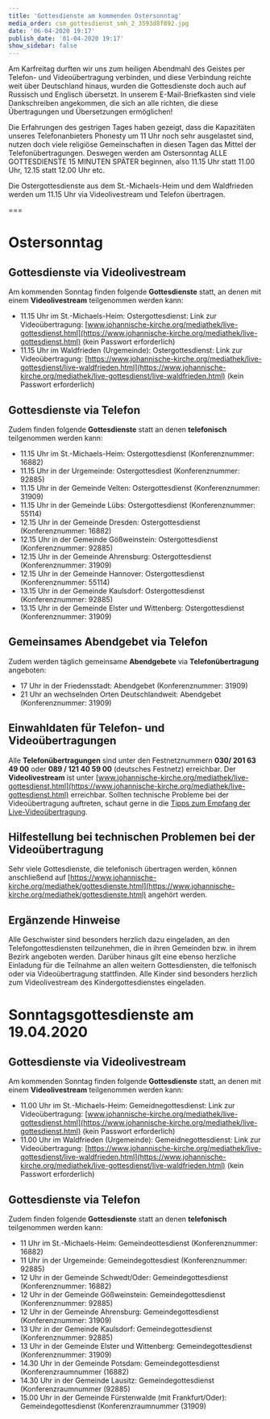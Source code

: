 ```yaml
---
title: 'Gottesdienste am kommenden Ostersonntag'
media_order: csm_gottesdienst_smh_2_3593d8f892.jpg
date: '06-04-2020 19:17'
publish_date: '01-04-2020 19:17'
show_sidebar: false
---
```


Am Karfreitag durften wir uns zum heiligen Abendmahl des Geistes per Telefon- und Videoübertragung verbinden, und diese Verbindung reichte weit über Deutschland hinaus, wurden die Gottesdienste doch auch auf Russisch und Englisch übersetzt.
In unserem E-Mail-Briefkasten sind viele Dankschreiben angekommen, die sich an alle richten, die diese Übertragungen und Übersetzungen ermöglichen!
 
Die Erfahrungen des gestrigen Tages haben gezeigt, dass die Kapazitäten unseres Telefonanbieters Phonesty um 11 Uhr noch sehr ausgelastet sind, nutzen doch viele religiöse Gemeinschaften in diesen Tagen das Mittel der Telefonübertragungen. Deswegen werden am Ostersonntag ALLE GOTTESDIENSTE 15 MINUTEN SPÄTER beginnen, also 11.15 Uhr statt 11.00 Uhr, 12.15 statt 12.00 Uhr etc.
 
Die Ostergottesdienste aus dem St.-Michaels-Heim und dem Waldfrieden werden um 11.15 Uhr via Videolivestream und Telefon übertragen.

===
# Ostersonntag
## Gottesdienste via Videolivestream
Am kommenden Sonntag finden folgende **Gottesdienste** statt, an denen mit einem **Videolivestream** teilgenommen werden kann:
* 11.15 Uhr im St.-Michaels-Heim: Ostergottesdienst: Link zur Videoübertragung: [www.johannische-kirche.org/mediathek/live-gottesdienst.html](https://www.johannische-kirche.org/mediathek/live-gottesdienst.html) (kein Passwort erforderlich)
* 11.15 Uhr im Waldfrieden (Urgemeinde): Ostergottesdienst: Link zur Videoübertragung: [https://www.johannische-kirche.org/mediathek/live-gottesdienst/live-waldfrieden.html](https://www.johannische-kirche.org/mediathek/live-gottesdienst/live-waldfrieden.html) (kein Passwort erforderlich)

## Gottesdienste via Telefon
Zudem finden folgende **Gottesdienste** statt an denen **telefonisch** teilgenommen werden kann:
* 11.15 Uhr im St.-Michaels-Heim: Ostergottesdienst (Konferenznummer: 16882)
* 11.15 Uhr in der Urgemeinde: Ostergottesdiest (Konferenznummer: 92885)
* 11.15 Uhr in der Gemeinde Velten: Ostergottesdienst (Konferenznummer: 31909)
* 11.15 Uhr in der Gemeinde Lübs: Ostergottesdienst (Konferenznummer: 55114)
* 12.15 Uhr in der Gemeinde Dresden: Ostergottesdienst (Konferenznummer: 16882)
* 12.15 Uhr in der Gemeinde Gößweinstein: Ostergottesdienst (Konferenznummer: 92885)
* 12.15 Uhr in der Gemeinde Ahrensburg: Ostergottesdienst (Konferenznummer: 31909)
* 12.15 Uhr in der Gemeinde Hannover: Ostergottesdienst (Konferenznummer: 55114)
* 13.15 Uhr in der Gemeinde Kaulsdorf: Ostergottesdienst (Konferenznummer: 92885)
* 13.15 Uhr in der Gemeinde Elster und Wittenberg: Ostergottesdienst (Konferenznummer: 31909)

## Gemeinsames Abendgebet via Telefon
Zudem werden täglich gemeinsame **Abendgebete** via **Telefonübertragung** angeboten:
* 17 Uhr in der Friedensstadt: Abendgebet (Konferenznummer: 31909)
* 21 Uhr an wechselnden Orten Deutschlandweit: Abendgebet (Konferenznummer: 31909)

## Einwahldaten für Telefon- und Videoübertragungen
Alle **Telefonübertragungen** sind unter den Festnetznummern **030/ 201 63 49 00** oder **089 / 121 40 59 00** (deutsches Festnetz) erreichbar.
Der **Videolivestream** ist unter [www.johannische-kirche.org/mediathek/live-gottesdienst.html](https://www.johannische-kirche.org/mediathek/live-gottesdienst.html) erreichbar.
Sollten technische Probleme bei der Videoübertragung auftreten, schaut gerne in die [Tipps zum Empfang der Live-Videoübertragung](https://cloud.johannische-kirche.org/index.php/s/Smg4kD3tRNBENYp).

## Hilfestellung bei technischen Problemen bei der Videoübertragung
Sehr viele Gottesdienste, die telefonisch übertragen werden, können anschließend auf [https://www.johannische-kirche.org/mediathek/gottesdienste.html](https://www.johannische-kirche.org/mediathek/gottesdienste.html) angehört werden.

## Ergänzende Hinweise 
Alle Geschwister sind besonders herzlich dazu eingeladen, an den Telefongottesdiensten teilzunehmen, die in ihren Gemeinden bzw. in ihrem Bezirk angeboten werden. Darüber hinaus gilt eine ebenso herzliche Einladung für die Teilnahme an allen weitern Gottesdiensten, die telfonisch oder via Videoübertragung stattfinden. Alle Kinder sind besonders herzlich zum Videolivestream des Kindergottesdienstes eingeladen.

# Sonntagsgottesdienste am 19.04.2020
## Gottesdienste via Videolivestream
Am kommenden Sonntag finden folgende **Gottesdienste** statt, an denen mit einem **Videolivestream** teilgenommen werden kann:
* 11.00 Uhr im St.-Michaels-Heim: Gemeidnegottesdienst: Link zur Videoübertragung: [www.johannische-kirche.org/mediathek/live-gottesdienst.html](https://www.johannische-kirche.org/mediathek/live-gottesdienst.html) (kein Passwort erforderlich)
* 11.00 Uhr im Waldfrieden (Urgemeinde): Gemeidnegottesdienst: Link zur Videoübertragung: [https://www.johannische-kirche.org/mediathek/live-gottesdienst/live-waldfrieden.html](https://www.johannische-kirche.org/mediathek/live-gottesdienst/live-waldfrieden.html) (kein Passwort erforderlich)

## Gottesdienste via Telefon
Zudem finden folgende **Gottesdienste** statt an denen **telefonisch** teilgenommen werden kann:
* 11 Uhr im St.-Michaels-Heim: Gemeindeottesdienst (Konferenznummer: 16882)
* 11 Uhr in der Urgemeinde: Gemeindegottesdiest (Konferenznummer: 92885)
* 12 Uhr in der Gemeinde Schwedt/Oder: Gemeindegottesdienst (Konferenznummer: 16882)
* 12 Uhr in der Gemeinde Gößweinstein: Gemeindegottesdienst (Konferenznummer: 92885)
* 12 Uhr in der Gemeinde Ahrensburg: Gemeindegottesdienst (Konferenznummer: 31909)
* 13 Uhr in der Gemeinde Kaulsdorf: Gemeindegottesdienst (Konferenznummer: 92885)
* 13 Uhr in der Gemeinde Elster und Wittenberg: Gemeindegottesdienst (Konferenznummer: 31909)
* 14.30 Uhr in der Gemeinde Potsdam: Gemeindegottesdienst (Konferenzraumnummer (16882)
* 14.30 Uhr in der Gemeinde Lausitz: Gemeindegottesdienst (Konferenzraumnummer (92885)
* 15.00 Uhr in der Gemeinde Fürstenwalde (mit Frankfurt/Oder): Gemeindegottesdienst (Konferenzraumnummer (31909)
